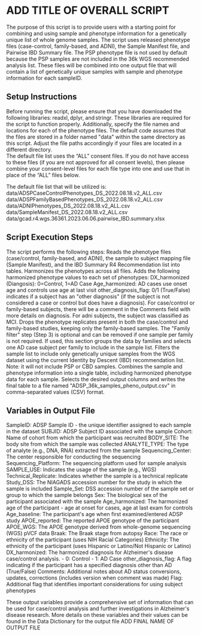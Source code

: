 # ADD TITLE OF OVERALL SCRIPT

The purpose of this script is to provide users with a starting point for combining and using sample and phenotype information for a genetically unique list of whole genome samples. The script uses released phenotype files (case-control, family-based, and ADNI), the Sample Manifest file, and Pairwise IBD Summary file. The PSP phenotype file is not used by default because the PSP samples are not included in the 36k WGS recommended analysis list. These files will be combined into one output file that will contain a list of genetically unique samples with sample and phenotype information for each sampleID.  

 
## Setup Instructions 

Before running the script, please ensure that you have downloaded the following libraries: readxl, dplyr, and stringr. These libraries are required for the script to function properly. 
Additionally, specify the file names and locations for each of the phenotype files. The default code assumes that the files are stored in a folder named "data" within the same directory as this script. Adjust the file paths accordingly if your files are located in a different directory.  
The default file list uses the “ALL” consent files. If you do not have access to these files (if you are not approved for all consent levels), then please combine your consent-level files for each file type into one and use that in place of the “ALL” files below. 

The default file list that will be utilized is: 
data/ADSPCaseControlPhenotypes_DS_2022.08.18.v2_ALL.csv 
data/ADSPFamilyBasedPhenotypes_DS_2022.08.18.v2_ALL.csv 
data/ADNIPhenotypes_DS_2022.08.18.v2_ALL.csv 
data/SampleManifest_DS_2022.08.18.v2_ALL.csv 
data/gcad.r4.wgs.36361.2023.06.06.pairwise_IBD.summary.xlsx 
 

## Script Execution Steps 

The script performs the following steps: 
Reads the phenotype files (case/control, family-based, and ADNI), the sample to subject mapping file (Sample Manifest), and the IBD Summary R4 Recommendation list into tables. 
Harmonizes the phenotypes across all files. Adds the following harmonized phenotype values to each set of phenotypes: 
	DX_harmonized (Diangosis): 0=Control, 1=AD Case 
 	Age_harmonized: AD cases use onset age and controls use age at last visit 
  	other_diagnosis_flag: 0/1 (True/False) indicates if a subject has an "other diagnosis" (if the subject is not considered a case or control but does have a diagnosis).
   		For case/control or family-based subjects, there will be a comment in the Comments field with more details on diagnosis. For adni subjects, the subject was classified as MCI. 
Drops the phenotype replicates present in both the case/control and family-based studies, keeping only the family-based samples. 
The "Family filter" step (Step 3) is optional and can be removed if one sample per family is not required. 
	If used, this section groups the data by families and selects one AD case subject per family to include in the sample list. 
Filters the sample list to include only genetically unique samples from the WGS dataset using the current Identity by Descent (IBD) recommendation list. Note: it will not include PSP or CBD samples. 
Combines the sample and phenotype information into a single table, including harmonized phenotype data for each sample. 
Selects the desired output columns and writes the final table to a file named "ADSP_36k_samples_pheno_output.csv" in comma-separated values (CSV) format. 

 
## Variables in Output File 

SampleID: ADSP Sample ID - the unique identifier assigned to each sample in the dataset 
SUBJID: ADSP Subject ID associated with the sample 
Cohort: Name of cohort from which the participant was recruited 
BODY_SITE: The body site from which the sample was collected 
ANALYTE_TYPE: The type of analyte (e.g., DNA, RNA) extracted from the sample 
Sequencing_Center: The center responsible for conducting the sequencing 
Sequencing_Platform: The sequencing platform used for sample analysis 
SAMPLE_USE: Indicates the usage of the sample (e.g., WGS) 
Technical_Replicate: Indicates whether the sample is a technical replicate 
Study_DSS: The NIAGADS accession number for the study in which the sample is included 
Sample_Set: DSS accession number of the sample set or group to which the sample belongs 
Sex: The biological sex of the participant associated with the sample
Age_harmonized: The harmonized age of the participant - age at onset for cases, age at last exam for controls 
Age_baseline: The participant's age when first examined/entered ADSP study 
APOE_reported: The reported APOE genotype of the participant 
APOE_WGS: The APOE genotype derived from whole-genome sequencing (WGS) pVCF data 
Braak: The Braak stage from autopsy 
Race: The race or ethnicity of the participant (uses NIH Racial Categories) 
Ethnicity: The ethnicity of the participant (uses Hispanic or Latino/Not Hispanic or Latino) 
DX_harmonized: The harmonized diagnosis for Alzheimer's disease case/control analysis. - 0: Control - 1: AD Case 
other_diagnosis_flag: A flag indicating if the participant has a specified diagnosis other than AD (True/False) 
Comments: Additional notes about AD status conversions, updates, corrections (includes version when comment was made) 
Flag: Additional flag that identifies important considerations for using subject phenotypes 
 
These output variables provide a comprehensive set of information that can be used for case/control analysis and further investigations in Alzheimer's disease research. More details on these variables and their values can be found in the Data Dictionary for the output file ADD FINAL NAME OF OUTPUT FILE

